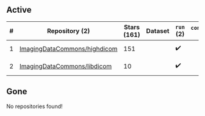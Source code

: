 ## Active
| # | Repository (2) | Stars (161) | Dataset | `run` (2) | `containers-run` | Last Modified |
| --- | --- | --- | --- | --- | --- | --- |
| 1 | [ImagingDataCommons/highdicom](https://github.com/ImagingDataCommons/highdicom) | 151 |  | :heavy_check_mark: |  | 2024-02-01 16:02:10+00:00 |
| 2 | [ImagingDataCommons/libdicom](https://github.com/ImagingDataCommons/libdicom) | 10 |  | :heavy_check_mark: |  | 2024-02-02 13:54:58+00:00 |

## Gone
No repositories found!

